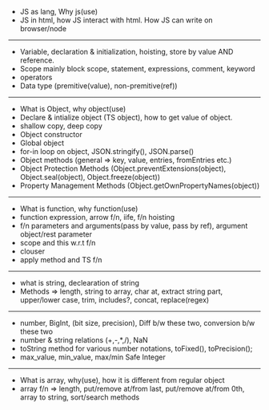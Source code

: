 
- JS as lang, Why js(use)
- JS in html, how JS interact with html. How JS can write on browser/node

-----

- Variable, declaration & initialization, hoisting, store by value AND reference.
- Scope mainly block scope, statement, expressions, comment, keyword
- operators
- Data type (premitive(value), non-premitive(ref))

-----

- What is Object, why object(use)
- Declare & intialize object (TS object), how to get value of object.
- shallow copy, deep copy
- Object constructor
- Global object
- for-in loop on object, JSON.stringify(), JSON.parse()
- Object methods (general => key, value, entries, fromEntries etc.)
- Object Protection Methods (Object.preventExtensions(object), Object.seal(object), Object.freeze(object))
- Property Management Methods (Object.getOwnPropertyNames(object))


-----

- What is function, why function(use)
- function expression, arrow f/n, iife, f/n hoisting 
- f/n parameters and arguments(pass by value, pass by ref), argument object/rest parameter
- scope and this w.r.t f/n
- clouser
- apply method and TS f/n

-----

- what is string, declearation of string
- Methods => length, string to array, char at, extract string part, upper/lower case, trim, includes?, concat, replace(regex)

-----

- number, BigInt, (bit size, precision), Diff b/w these two, conversion b/w these two
- number & string relations (+,-,*,/), NaN
- toString method for various number notations, toFixed(), toPrecision();
- max_value, min_value, max/min Safe Integer

-----

- What is array, why(use), how it is different from regular object
- array f/n => length, put/remove at/from last, put/remove at/from 0th, array to string, sort/search methods

